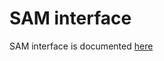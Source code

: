 SAM interface
=============

SAM interface is documented [here](https://geti2p.net/en/docs/api/samv3)
